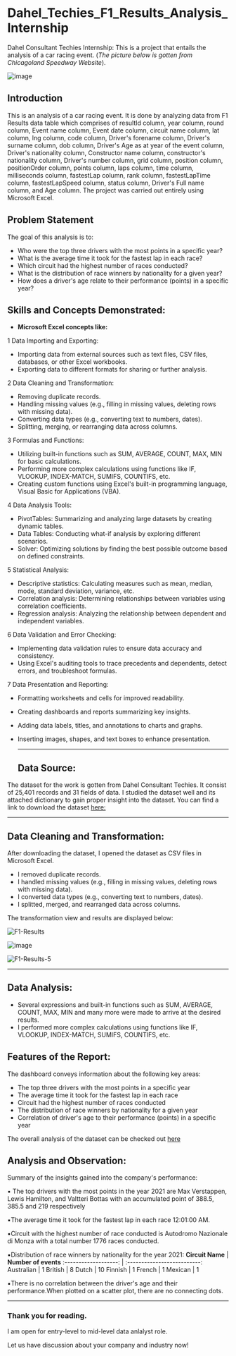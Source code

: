 # Dahel_Techies_F1_Results_Analysis_Internship
Dahel Consultant Techies Internship: This is a project that entails the analysis of a car racing event.
(*The picture below is gotten from Chicagoland Speedway Website*). 

![image](https://github.com/RemedyData/Dahel_Techies_F1_Results_Analysis_Internship/assets/137626163/2652429c-5587-426a-b9d0-53d7e12e3863)


## Introduction

This is an analysis of a car racing event. It is done by analyzing data from F1 Results data table which comprises of resultId column,	year column,	round column,	Event name column,	Event date column, 	circuit name column,	lat column,	lng column,	code column,	Driver's forename column,	Driver's surname column,	dob	column, Driver's Age as at year of the event column,	Driver's nationality column,	Constructor name column,	constructor's nationality column,	Driver's  number column,	grid column,	position column,	positionOrder column,	points column,	laps column,	time column,	milliseconds column, fastestLap column, rank column,	fastestLapTime column,	fastestLapSpeed column,	status column, Driver's Full name column, and	Age column. The project was carried out entirely using Microsoft Excel.

## Problem Statement

The goal of this analysis is to:

- Who were the top three drivers with the most points in a specific year? 
- What is the average time it took for the fastest lap in each race? 
- Which circuit had the highest number of races conducted? 
- What is the distribution of race winners by nationality for a given year?
- How does a driver's age relate to their performance (points) in a specific year?

## Skills and Concepts Demonstrated:

- **Microsoft Excel concepts like:**

1 Data Importing and Exporting:

- Importing data from external sources such as text files, CSV files, databases, or other Excel workbooks.
- Exporting data to different formats for sharing or further analysis.

2 Data Cleaning and Transformation:

- Removing duplicate records.
- Handling missing values (e.g., filling in missing values, deleting rows with missing data).
- Converting data types (e.g., converting text to numbers, dates).
- Splitting, merging, or rearranging data across columns.

3 Formulas and Functions:

- Utilizing built-in functions such as SUM, AVERAGE, COUNT, MAX, MIN for basic calculations.
- Performing more complex calculations using functions like IF, VLOOKUP, INDEX-MATCH, SUMIFS, COUNTIFS, etc.
- Creating custom functions using Excel's built-in programming language, Visual Basic for Applications (VBA).

4 Data Analysis Tools:

- PivotTables: Summarizing and analyzing large datasets by creating dynamic tables.
- Data Tables: Conducting what-if analysis by exploring different scenarios.
- Solver: Optimizing solutions by finding the best possible outcome based on defined constraints.

5 Statistical Analysis:

- Descriptive statistics: Calculating measures such as mean, median, mode, standard deviation, variance, etc.
- Correlation analysis: Determining relationships between variables using correlation coefficients.
- Regression analysis: Analyzing the relationship between dependent and independent variables.

6 Data Validation and Error Checking:

- Implementing data validation rules to ensure data accuracy and consistency.
- Using Excel's auditing tools to trace precedents and dependents, detect errors, and troubleshoot formulas.

7 Data Presentation and Reporting:

- Formatting worksheets and cells for improved readability.
- Creating dashboards and reports summarizing key insights.
- Adding data labels, titles, and annotations to charts and graphs.
- Inserting images, shapes, and text boxes to enhance presentation.
 
   ---
  ## Data Source:
  
The dataset for the work is gotten from Dahel Consultant Techies. It consist of 25,401 records and 31 fields of data. I studied the dataset well and its attached dictionary to gain proper insight into the dataset. You can find a link to download the dataset [here:](https://docs.google.com/spreadsheets/d/17Al-7Yx0Yiy5-DNlq75YCYNIVJiQJj_k/edit?usp=drive_link&ouid=106022796380172080948&rtpof=true&sd=true)

   ---

## Data Cleaning and Transformation:

After downloading the dataset, I opened the dataset as CSV files in Microsoft Excel.
- I removed duplicate records.
- I handled missing values (e.g., filling in missing values, deleting rows with missing data).
- I converted data types (e.g., converting text to numbers, dates).
- I splitted, merged, and rearranged data across columns.

The transformation view and results are displayed below:

![F1-Results](https://github.com/RemedyData/Dahel_Techies_F1_Results_Analysis_Internship/assets/137626163/2d66fd73-cbdf-4a4e-a12a-666eb7c46989)





![image](https://github.com/RemedyData/Dahel_Techies_F1_Results_Analysis_Internship/assets/137626163/0343ac55-b66b-4814-b7e8-7363e194d4bc)





![F1-Results-5](https://github.com/RemedyData/Dahel_Techies_F1_Results_Analysis_Internship/assets/137626163/a05b7b8e-8b29-47bc-afb7-70ebe0b2bcd9)





---


## Data Analysis:

- Several expressions and built-in functions such as SUM, AVERAGE, COUNT, MAX, MIN and many more were made to arrive at the desired results.
- I performed more complex calculations using functions like IF, VLOOKUP, INDEX-MATCH, SUMIFS, COUNTIFS, etc.

## Features of the Report:
The dashboard conveys information about the following key areas:
- The top three drivers with the most points in a specific year
- The average time it took for the fastest lap in each race
- Circuit had the highest number of races conducted
- The distribution of race winners by nationality for a given year
- Correlation of driver's age to their performance (points) in a specific year

The overall analysis of the dataset can be checked out [here](https://docs.google.com/spreadsheets/d/1FMqNROkBnrNnmsJ6FUrP1SYln76YwV5n/edit?usp=drive_link&ouid=106022796380172080948&rtpof=true&sd=true)

## Analysis and Observation:

Summary of the insights gained into the company's performance: 

▪︎ The top drivers with the most points in the year 2021 are Max Verstappen, Lewis Hamilton, and Valtteri Bottas	with an accumulated point of 388.5, 385.5 and 219 respectively


▪︎The average time it took for the fastest lap in each race 12:01:00 AM.

▪︎Circuit with the highest number of race conducted is Autodromo Nazionale di Monza with a total number 1776 races conducted.

▪︎Distribution of race winners by nationality for the year 2021:
**Circuit Name**       |       **Number of events**
:-------------------:  |   :--------------------------:
Australian             |          	 1
British                |           	8
Dutch   	              |            10
Finnish	               |            1
French	                |            1
Mexican                |           	1

▪︎There is no correlation between the driver's age and their performance.When plotted on a scatter plot, there are no connecting dots.

---

### Thank you for reading.

I am open for entry-level to mid-level data anlalyst role.

Let us have discussion about your company and industry now!
